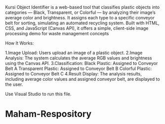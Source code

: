 Kursi Object Identifier is a web-based tool that classifies plastic objects into categories — Black, Transparent, or Colorful — by analyzing their image’s average color and brightness. It assigns each type to a specific conveyor belt for sorting, simulating an automated recycling system. 
Built with HTML, CSS, and JavaScript (Canvas API), it offers a simple, client-side image processing demo for waste management concepts

 How It Works:
 
 1.Image Upload: Users upload an image of a plastic object.
 2.Image Analysis: The system calculates the average RGB values and brightness using the Canvas API.
3.Classification:
 Black Plastic: Assigned to Conveyor Belt A
 Transparent Plastic: Assigned to Conveyor Belt B
Colorful Plastic: Assigned to Conveyor Belt C
4.Result Display: The analysis results, including average color values and assigned conveyor belt, are displayed to the user.

Use Visual Studio to run this file.
# Maham-Respository
